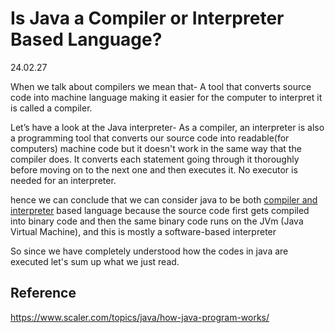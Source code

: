 # Is Java a Compiler or Interpreter Based Language?
24.02.27

When we talk about compilers we mean that- A tool that converts source code into machine language making it easier for the computer to interpret it is called a compiler.

Let’s have a look at the Java interpreter- As a compiler, an interpreter is also a programming tool that converts our source code into readable(for computers) machine code but it doesn't work in the same way that the compiler does. It converts each statement going through it thoroughly before moving on to the next one and then executes it. No executor is needed for an interpreter.

hence we can conclude that we can consider java to be both [compiler and interpreter](https://www.scaler.com/topics/c/difference-between-compiler-and-interpreter/) based language because the source code first gets compiled into binary code and then the same binary code runs on the JVm (Java Virtual Machine), and this is mostly a software-based interpreter

So since we have completely understood how the codes in java are executed let's sum up what we just read.
## Reference
https://www.scaler.com/topics/java/how-java-program-works/